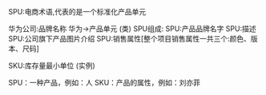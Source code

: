 SPU:电商术语,代表的是一个标准化产品单元


华为公司:品牌名称 华为->产品单元 (类)
SPU组成:
SPU:产品品牌名字
SPU:描述
SPU:公司旗下产品图片介绍
SPU:销售属性[整个项目销售属性一共三个:颜色、版本、尺码]


SKU:库存量最小单位 (实例)

SPU：一种产品，例如：人
SKU：产品的属性，例如：刘亦菲